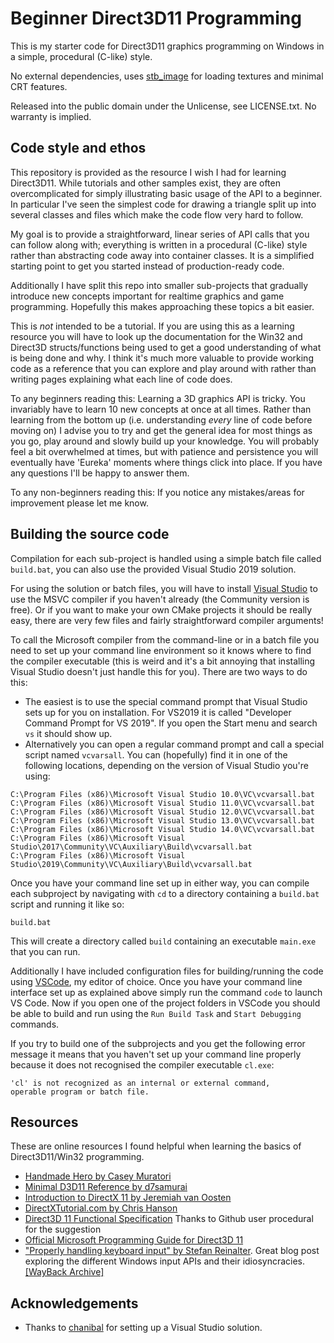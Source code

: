# Beginner Direct3D11 Programming

This is my starter code for Direct3D11 graphics programming on Windows in a simple, procedural (C-like) style.

No external dependencies, uses [stb_image](https://github.com/nothings/stb) for loading textures and minimal CRT features.

Released into the public domain under the Unlicense, see LICENSE.txt. No warranty is implied.

## Code style and ethos

This repository is provided as the resource I wish I had for learning Direct3D11. While tutorials and other samples exist, they are often overcomplicated for simply illustrating basic usage of the API to a beginner. In particular I've seen the simplest code for drawing a triangle split up into several classes and files which make the code flow very hard to follow. 

My goal is to provide a straightforward, linear series of API calls that you can follow along with; everything is written in a procedural (C-like) style rather than abstracting code away into container classes. It is a simplified starting point to get you started instead of production-ready code.

Additionally I have split this repo into smaller sub-projects that gradually introduce new concepts important for realtime graphics and game programming. Hopefully this makes approaching these topics a bit easier.

This is *not* intended to be a tutorial. If you are using this as a learning resource you will have to look up the documentation for the Win32 and Direct3D structs/functions being used to get a good understanding of what is being done and why. I think it's much more valuable to provide working code as a reference that you can explore and play around with rather than writing pages explaining what each line of code does. 

To any beginners reading this: Learning a 3D graphics API is tricky. You invariably have to learn 10 new concepts at once at all times. Rather than learning from the bottom up (i.e. understanding *every* line of code before moving on) I advise you to try and get the general idea for most things as you go, play around and slowly build up your knowledge. You will probably feel a bit overwhelmed at times, but with patience and persistence you will eventually have 'Eureka' moments where things click into place. If you have any questions I'll be happy to answer them.

To any non-beginners reading this: If you notice any mistakes/areas for improvement please let me know.

## Building the source code

Compilation for each sub-project is handled using a simple batch file called `build.bat`, you can also use the provided Visual Studio 2019 solution. 

For using the solution or batch files, you will have to install [Visual Studio](https://visualstudio.microsoft.com/) to use the MSVC compiler if you haven't already (the Community version is free). Or if you want to make your own CMake projects it should be really easy, there are very few files and fairly straightforward compiler arguments!

To call the Microsoft compiler from the command-line or in a batch file you need to set up your command line environment so it knows where to find the compiler executable (this is weird and it's a bit annoying that installing Visual Studio doesn't just handle this for you). There are two ways to do this: 
* The easiest is to use the special command prompt that Visual Studio sets up for you on installation. For VS2019 it is called "Developer Command Prompt for VS 2019". If you open the Start menu and search `vs` it should show up. 
* Alternatively you can open a regular command prompt and call a special script named `vcvarsall`. You can (hopefully) find it in one of the following locations, depending on the version of Visual Studio you're using:
```
C:\Program Files (x86)\Microsoft Visual Studio 10.0\VC\vcvarsall.bat
C:\Program Files (x86)\Microsoft Visual Studio 11.0\VC\vcvarsall.bat
C:\Program Files (x86)\Microsoft Visual Studio 12.0\VC\vcvarsall.bat
C:\Program Files (x86)\Microsoft Visual Studio 13.0\VC\vcvarsall.bat
C:\Program Files (x86)\Microsoft Visual Studio 14.0\VC\vcvarsall.bat
C:\Program Files (x86)\Microsoft Visual Studio\2017\Community\VC\Auxiliary\Build\vcvarsall.bat
C:\Program Files (x86)\Microsoft Visual Studio\2019\Community\VC\Auxiliary\Build\vcvarsall.bat
```

Once you have your command line set up in either way, you can compile each subproject by navigating with `cd` to a directory containing a `build.bat` script and running it like so:
```
build.bat
```

This will create a directory called `build` containing an executable `main.exe` that you can run.

Additionally I have included configuration files for building/running the code using [VSCode](https://code.visualstudio.com/), my editor of choice. Once you have your command line interface set up as explained above simply run the command `code` to launch VS Code. Now if you open one of the project folders in VSCode you should be able to build and run using the `Run Build Task` and `Start Debugging` commands.

If you try to build one of the subprojects and you get the following error message it means that you haven't set up your command line properly because it does not recognised the compiler executable `cl.exe`:
```
'cl' is not recognized as an internal or external command,
operable program or batch file.
```

## Resources
These are online resources I found helpful when learning the basics of Direct3D11/Win32 programming.

* [Handmade Hero by Casey Muratori](http://www.handmadehero.org)
* [Minimal D3D11 Reference by d7samurai](https://gist.github.com/d7samurai/261c69490cce0620d0bfc93003cd1052)
* [Introduction to DirectX 11 by Jeremiah van Oosten](https://www.3dgep.com/introduction-to-directx-11/)
* [DirectXTutorial.com by Chris Hanson](http://www.directxtutorial.com/LessonList.aspx?listid=11)
* [Direct3D 11 Functional Specification](https://microsoft.github.io/DirectX-Specs/d3d/archive/D3D11_3_FunctionalSpec.htm) Thanks to Github user procedural for the suggestion
* [Official Microsoft Programming Guide for Direct3D 11](https://docs.microsoft.com/en-us/windows/win32/direct3d11/dx-graphics-overviews)
* ["Properly handling keyboard input" by Stefan Reinalter](https://blog.molecular-matters.com/2011/09/05/properly-handling-keyboard-input/). Great blog post exploring the different Windows input APIs and their idiosyncracies. [[WayBack Archive]](https://web.archive.org/web/20190406180221/https://blog.molecular-matters.com/2011/09/05/properly-handling-keyboard-input/)

## Acknowledgements

* Thanks to [chanibal](https://github.com/chanibal) for setting up a Visual Studio solution.
